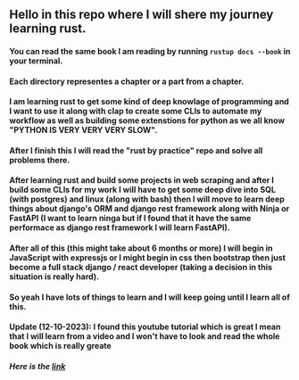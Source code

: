 ## Hello in this repo where I will shere my journey learning rust.

#### You can read the same book I am reading by running `rustup docs --book` in your terminal.

#### Each directory representes a chapter or a part from a chapter.

#### I am learning rust to get some kind of deep knowlage of programming and I want to use it along with clap to create some CLIs to automate my workflow as well as building some extenstions for python as we all know "PYTHON IS VERY VERY VERY SLOW".

#### After I finish this I will read the "rust by practice" repo and solve all problems there.


#### After learning rust and build some projects in web scraping and after I build some CLIs for my work I will have to get some deep dive into SQL (with postgres) and linux (along with bash) then I will move to learn deep things about django's ORM and django rest framework along with Ninja or FastAPI (I want to learn ninga but if I found that it have the same performace as django rest framework I will learn FastAPI).

#### After all of this (this might take about 6 months or more) I will begin in JavaScript with expressjs or I might begin in css then bootstrap then just become a full stack django / react developer (taking a decision in this situation is really hard).

#### So yeah I have lots of things to learn and I will keep going until I learn all of this.


#### Update (12-10-2023): I found this youtube tutorial which is great I mean that I will learn from a video and I won't have to look and read the whole book which is really greate

##### Here is the [link](https://www.youtube.com/watch?v=H0xBSbnQYds&list=PLai5B987bZ9CoVR-QEIN9foz4QCJ0H2Y8)

